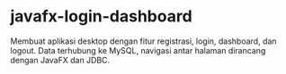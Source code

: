 # javafx-login-dashboard
Membuat aplikasi desktop dengan fitur registrasi, login, dashboard, dan logout. Data terhubung ke MySQL, navigasi antar halaman dirancang dengan JavaFX dan JDBC.
